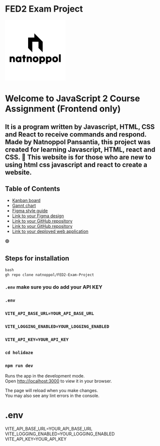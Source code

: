 # FED2 Exam Project

![banner img](https://github.com/natnoppol/portfolio-webpage/blob/main/image/portfolio-logo.png)
# Welcome to JavaScript 2 Course Assignment (Frontend only)

## It is a program written by Javascript, HTML, CSS and React to receive commands and respond. Made by Natnoppol Pansantia, this project was created for learning Javascript, HTML, react and CSS.  💖 This website is for those who are new to using html css  javascript and react to create a website.


## Table of Contents

- [Kanban board](https://github.com/users/natnoppol/projects/10/views/1)
- [Gannt chart](https://github.com/users/natnoppol/projects/10/views/2)
- [Figma style guide](https://www.figma.com/design/EarMz0a8yDFw4Xfpzxi3GG/Game-App?node-id=2313-3753&t=kHiBLkJMfoTZS53j-1)
- [Link to your Figma design](https://www.figma.com/design/EarMz0a8yDFw4Xfpzxi3GG/Game-App?node-id=2318-7614&t=kHiBLkJMfoTZS53j-1)
- [ Link to your GitHub repository](https://github.com/natnoppol/FED2-Exam-Project)
- [ Link to your GitHub repository](https://github.com/natnoppol/FED2-Exam-Project)
- [Link to your deployed web application](https://fed-2-exam-project.vercel.app/)

🟢 

## Steps for installation

```
bash
gh repo clone natnoppol/FED2-Exam-Project

```
### `.env`  make sure you do add your API KEY
### `.env`
### `VITE_API_BASE_URL=YOUR_API_BASE_URL`
### `VITE_LOGGING_ENABLED=YOUR_LOGGING_ENABLED`
###  `VITE_API_KEY=YOUR_API_KEY`
### `cd holidaze`
### `npm run dev`

Runs the app in the development mode.\
Open [http://localhost:3000](http://localhost:3000) to view it in your browser.

The page will reload when you make changes.\
You may also see any lint errors in the console.


# .env
VITE_API_BASE_URL=YOUR_API_BASE_URL
VITE_LOGGING_ENABLED=YOUR_LOGGING_ENABLED
VITE_API_KEY=YOUR_API_KEY

